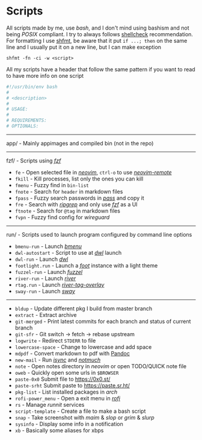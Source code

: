 # Scripts

All scripts made by me, use _bash_, and I don't mind using bashism and not
being _POSIX_ compliant. I try to always follows [shellcheck][]
recommendation. For formatting I use [shfmt][], be aware that it put `if
...; then` on the same line and I usually put it on a new line, but I
can make exception

    shfmt -fn -ci -w <script>

All my scripts have a header that follow the same pattern if you want to
read to have more info on one script

```bash
#!/usr/bin/env bash
#
# <description>
#
# USAGE:
#
# REQUIREMENTS:
# OPTIONALS:
```

[shellcheck]: https://www.shellcheck.net/
[shfmt]: https://github.com/mvdan/sh

---

app/ - Mainly appimages and compiled bin (not in the repo)

---

fzf/ - Scripts using _[fzf][]_

-   `fe` - Open selected file in _[neovim][]_, `ctrl-o` to use
    _[neovim-remote][]_
-   `fkill` - Kill processes, list only the ones you can kill
-   `fmenu` - Fuzzy find in `bin-list`
-   `fnote` - Search for `header` in markdown files
-   `fpass` - Fuzzy search passwords in _[pass][]_ and copy it
-   `fre` - Search with _[ripgrep][]_ and only use _[fzf][]_ as a UI
-   `ftnote` - Search for `@tag` in markdown files
-   `fvpn` - Fuzzy find config for _wireguard_

[fzf]: https://github.com/junegunn/fzf
[neovim]: https://github.com/neovim/neovim
[neovim-remote]: https://github.com/mhinz/neovim-remote
[pass]: https://www.passwordstore.org/
[ripgrep]: https://github.com/BurntSushi/ripgrep

---

run/ - Scripts used to launch program configured by command line options

-   `bmenu-run` - Launch _[bmenu][]_
-   `dwl-autostart` - Script to use at _[dwl][]_ launch
-   `dwl-run` - Launch _[dwl][]_
-   `footlight.run` - Launch a _[foot][]_ instance with a light theme
-   `fuzzel-run` - Launch _[fuzzel][]_
-   `river-run` - Launch _[river][]_
-   `rtag.run` - Launch _[river-tag-overlay][]_
-   `sway-run` - Launch _[sway][]_

[bmenu]: https://github.com/Cloudef/bemenu
[dwl]: https://github.com/djpohly/dwl
[foot]: https://codeberg.org/dnkl/foot
[fuzzel]: https://codeberg.org/dnkl/fuzzel
[river]: https://github.com/ifreund/river
[river-tag-overlay]: https://git.sr.ht/~leon_plickat/river-tag-overlay
[sway]: https://github.com/swaywm/sway

---

-   `bldup` - Update different pkg I build from master branch
-   `extract` - Extract archive
-   `git-merged` - Print latest commits for each branch and status of current branch
-   `git-sfr` - Git switch -> fetch -> rebase upstream
-   `logwrite` - Redirect `STDERR` to file
-   `lowercase-space` - Change to lowercase and add space
-   `mdpdf` - Convert markdown to pdf with [Pandoc][]
-   `new-mail` - Run _[isync][]_ and _[notmuch][]_
-   `note` - Open notes directory in _neovim_ or open TODO/QUICK note file
-   `oweb` - Quickly open some urls in `$BROWSER`
-   `paste-0x0` Submit file to https://0x0.st/
-   `paste-srht` Submit paste to https://paste.sr.ht/
-   `pkg-list` - List installed packages in _arch_
-   `rofi-power_menu` - Open a exit menu in _[rofi][]_
-   `rs` - Manage _runnit_ services
-   `script-template` - Create a file to make a bash script
-   `snap` - Take screenshot with _maim_ & _slop_ or _grim_ & _slurp_
-   `sysinfo` - Display some info in a notification
-   `xb` - Basically some aliases for xbps

[pandoc]: https://github.com/jgm/pandoc
[isync]: https://isync.sourceforge.io/
[notmuch]: https://notmuchmail.org/
[rofi]: https://github.com/davatorium/rofi

